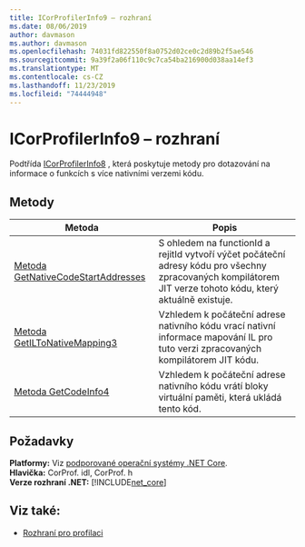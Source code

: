 ```yaml
---
title: ICorProfilerInfo9 – rozhraní
ms.date: 08/06/2019
author: davmason
ms.author: davmason
ms.openlocfilehash: 74031fd822550f8a0752d02ce0c2d89b2f5ae546
ms.sourcegitcommit: 9a39f2a06f110c9c7ca54ba216900d038aa14ef3
ms.translationtype: MT
ms.contentlocale: cs-CZ
ms.lasthandoff: 11/23/2019
ms.locfileid: "74444948"
---
```

# <a name="icorprofilerinfo9-interface"></a>ICorProfilerInfo9 – rozhraní

Podtřída [ICorProfilerInfo8](../../../../docs/framework/unmanaged-api/profiling/icorprofilerinfo8-interface.md) , která poskytuje metody pro dotazování na informace o funkcích s více nativními verzemi kódu.  

## <a name="methods"></a>Metody  

| Metoda|Popis|  
| ------------|-----------------|  
|[Metoda GetNativeCodeStartAddresses](../../../../docs/framework/unmanaged-api/profiling/icorprofilerinfo9-getnativecodestartaddresses-method.md)| S ohledem na functionId a rejitId vytvoří výčet počáteční adresy kódu pro všechny zpracovaných kompilátorem JIT verze tohoto kódu, který aktuálně existuje. |
|[Metoda GetILToNativeMapping3](../../../../docs/framework/unmanaged-api/profiling/icorprofilerinfo9-getiltonativemapping3-method.md)| Vzhledem k počáteční adrese nativního kódu vrací nativní informace mapování IL pro tuto verzi zpracovaných kompilátorem JIT kódu. |
|[Metoda GetCodeInfo4](icorprofilerinfo9-getcodeinfo4-method.md)| Vzhledem k počáteční adrese nativního kódu vrátí bloky virtuální paměti, která ukládá tento kód. |

## <a name="requirements"></a>Požadavky  
**Platformy:** Viz [podporované operační systémy .NET Core](../../../core/install/dependencies.md?tabs=netcore30&pivots=os-windows).  
**Hlavička:** CorProf. idl, CorProf. h  
**Verze rozhraní .NET:** [!INCLUDE[net_core](../../../../includes/net-core-22-md.md)]  

## <a name="see-also"></a>Viz také:

- [Rozhraní pro profilaci](../../../../docs/framework/unmanaged-api/profiling/profiling-interfaces.md)
